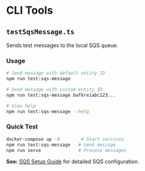 # CLI Tools

## `testSqsMessage.ts`

Sends test messages to the local SQS queue.

### Usage

```bash
# Send message with default entity ID
npm run test:sqs-message

# Send message with custom entity ID  
npm run test:sqs-message bafkreiabc123...

# View help
npm run test:sqs-message --help
```

### Quick Test

```bash
docker-compose up -d        # Start services
npm run test:sqs-message   # Send message
npm run serve              # Process messages
```

**See:** [SQS Setup Guide](../docs/sqs-setup.md) for detailed SQS configuration.